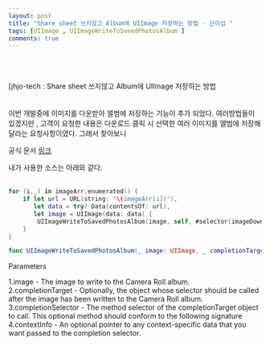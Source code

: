 ```yaml
---
layout: post
title: "Share sheet 쓰지않고 Album에 UIImage 저장하는 방법 - 신이섭 " 
tags: [UIImage , UIImageWriteToSavedPhotosAlbum ]
comments: true
---
```



<br>
<br/>

[jhjo-tech : Share sheet 쓰지않고 Album에 UIImage 저장하는 방법
<br>
<br>
<br/>
이번 개발중에 이미지를 다운받아 앨범에 저장하는 기능이 추가 되었다. 여러방법들이 있겠지만 , 고객이 요청한 내용은 
다운로드 클릭 시 선택한 여러 이미지를 앨범에 저장해달라는 요청사항이였다.
그래서 찾아보니 

공식 문서 [링크] 

[링크]: https://developer.apple.com/documentation/uikit/1619125-uiimagewritetosavedphotosalbum

내가 사용한 소스는 아래와 같다.
<br>
<br/>

 
```swift
for (i,_) in imageArr.enumerated() {
    if let url = URL(string: "\(imageArr[i])"),
       let data = try? Data(contentsOf: url),
       let image = UIImage(data: data) {
        UIImageWriteToSavedPhotosAlbum(image, self, #selector(imageDownload(_:didFinishSavingWithError:contextInfo:)), nil)
    }
}
```

```swift
func UIImageWriteToSavedPhotosAlbum(_ image: UIImage, _ completionTarget: Any?, _ completionSelector: Selector?, _ contextInfo: UnsafeMutableRawPointer?)

```
Parameters

1.image	 - The image to write to the Camera Roll album.  
2.completionTarget	- Optionally, the object whose selector should be called after the image has been written to the Camera Roll album.  
3.completionSelector	- The method selector of the completionTarget object to call. This optional method should conform to the following signature  
4.contextInfo	- An optional pointer to any context-specific data that you want passed to the completion selector.  
 
<br>
<br/>
